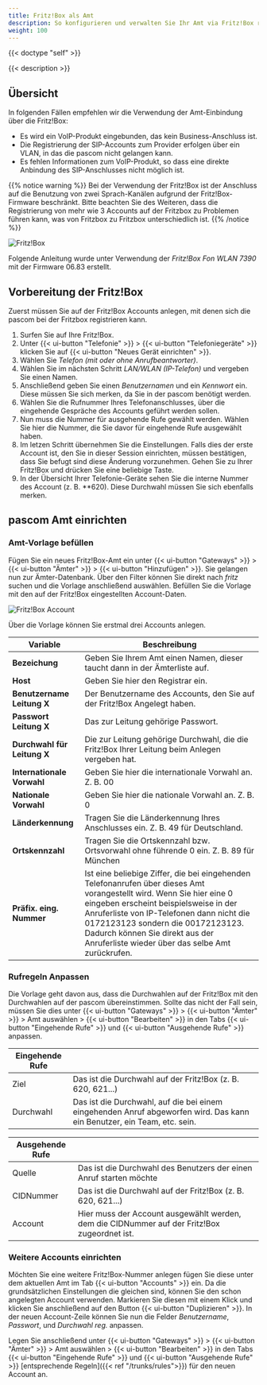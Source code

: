 ```yaml
---
title: Fritz!Box als Amt
description: So konfigurieren und verwalten Sie Ihr Amt via Fritz!Box richtig
weight: 100
---
```


{{< doctype "self"  >}}

{{< description >}}

## Übersicht

In folgenden Fällen empfehlen wir die Verwendung der Amt-Einbindung über die Fritz!Box:

* Es wird ein VoIP-Produkt eingebunden, das kein Business-Anschluss ist.
* Die Registrierung der SIP-Accounts zum Provider erfolgen über ein VLAN, in das die pascom nicht gelangen kann.
* Es fehlen Informationen zum VoIP-Produkt, so dass eine direkte Anbindung des SIP-Anschlusses nicht möglich ist.

{{% notice warning %}}
Bei der Verwendung der Fritz!Box ist der Anschluss auf die Benutzung von zwei Sprach-Kanälen aufgrund der Fritz!Box-Firmware beschränkt. Bitte beachten Sie des Weiteren, dass die Registrierung von mehr wie 3 Accounts auf der Fritzbox zu Problemen führen kann, was von Fritzbox zu Fritzbox unterschiedlich ist. 
{{% /notice %}}

![Fritz!Box](fritzbox.de.png?width=70%)

Folgende Anleitung wurde unter Verwendung der *Fritz!Box Fon WLAN 7390* mit der Firmware 06.83 erstellt.

## Vorbereitung der Fritz!Box

Zuerst müssen Sie auf der Fritz!Box Accounts anlegen, mit denen sich die pascom bei der Fritzbox registrieren kann.

1. Surfen Sie auf Ihre Fritz!Box.
2. Unter {{< ui-button "Telefonie" >}} > {{< ui-button "Telefoniegeräte" >}} klicken Sie auf {{< ui-button "Neues Gerät einrichten" >}}.
3. Wählen Sie *Telefon (mit oder ohne Anrufbeantworter)*.
4. Wählen Sie im nächsten Schritt *LAN/WLAN (IP-Telefon)* und vergeben Sie einen Namen.
5. Anschließend geben Sie einen *Benutzernamen* und ein *Kennwort* ein. Diese müssen Sie sich merken, da Sie in der pascom benötigt werden.
6. Wählen Sie die Rufnummer Ihres Telefonanschlusses, über die eingehende Gespräche des Accounts geführt werden sollen.
7. Nun muss die Nummer für ausgehende Rufe gewählt werden. Wählen Sie hier die Nummer, die Sie davor für eingehende Rufe ausgewählt haben.
8. Im letzen Schritt übernehmen Sie die Einstellungen. Falls dies der erste Account ist, den Sie in dieser Session einrichten, müssen bestätigen, dass Sie befugt sind diese Änderung vorzunehmen. Gehen Sie zu Ihrer Fritz!Box und drücken Sie eine beliebige Taste.
9. In der Übersicht Ihrer Telefonie-Geräte sehen Sie die interne Nummer des Account (z. B. \**620). Diese Durchwahl müssen Sie sich ebenfalls merken.


## pascom Amt einrichten

### Amt-Vorlage befüllen

Fügen Sie ein neues Fritz!Box-Amt ein unter {{< ui-button "Gateways" >}} > {{< ui-button "Ämter" >}} > {{< ui-button "Hinzufügen" >}}. Sie gelangen nun zur Ämter-Datenbank. Über den Filter können Sie direkt nach *fritz* suchen und die Vorlage anschließend auswählen. Befüllen Sie die Vorlage mit den auf der Fritz!Box eingestellten Account-Daten.

![Fritz!Box Account](fritzbox_account.de.png?width=80%)

Über die Vorlage können Sie erstmal drei Accounts anlegen.

|Variable|Beschreibung|
|---|---|
|**Bezeichung**|Geben Sie Ihrem Amt einen Namen, dieser taucht dann in der Ämterliste auf.|
|**Host**|Geben Sie hier den Registrar ein.|
|**Benutzername Leitung X**|Der Benutzername des Accounts, den Sie auf der Fritz!Box Angelegt haben.|
|**Passwort Leitung X**|Das zur Leitung gehörige Passwort.|
|**Durchwahl für Leitung X**|Die  zur Leitung gehörige Durchwahl, die die Fritz!Box Ihrer Leitung beim Anlegen vergeben hat.|
|**Internationale Vorwahl**|Geben Sie hier die internationale Vorwahl an. Z. B. 00|
|**Nationale Vorwahl**|Geben Sie hier die nationale Vorwahl an. Z. B. 0|
|**Länderkennung**|Tragen Sie die Länderkennung Ihres Anschlusses ein. Z. B. 49 für Deutschland.|
|**Ortskennzahl**|Tragen Sie die Ortskennzahl bzw. Ortsvorwahl ohne führende 0 ein.  Z. B. 89 für München|
|**Präfix. eing. Nummer**|Ist eine beliebige Ziffer, die bei eingehenden Telefonanrufen über dieses Amt vorangestellt wird. Wenn Sie hier eine 0 eingeben erscheint beispielsweise in der Anruferliste von IP-Telefonen dann nicht die 0172123123 sondern die 00172123123. Dadurch können Sie direkt aus der Anruferliste wieder über das selbe Amt zurückrufen.|


### Rufregeln Anpassen

Die Vorlage geht davon aus, dass die Durchwahlen auf der Fritz!Box mit den Durchwahlen auf der pascom übereinstimmen. Sollte das nicht der Fall sein, müssen Sie dies unter {{< ui-button "Gateways" >}} > {{< ui-button "Ämter" >}} > Amt auswählen > {{< ui-button "Bearbeiten" >}} in den Tabs {{< ui-button "Eingehende Rufe" >}} und {{< ui-button "Ausgehende Rufe" >}} anpassen.

|Eingehende Rufe||
|---|---|
|Ziel|Das ist die Durchwahl auf der Fritz!Box (z. B. 620, 621...)|
|Durchwahl|Das ist die Durchwahl, auf die bei einem eingehenden Anruf abgeworfen wird. Das kann ein Benutzer, ein Team, etc. sein.|

|Ausgehende Rufe||
|---|---|
|Quelle|Das ist die Durchwahl des Benutzers der einen Anruf starten möchte|
|CIDNummer|Das ist die Durchwahl auf der Fritz!Box (z. B. 620, 621...)|
|Account|Hier muss der Account ausgewählt werden, dem die CIDNummer auf der Fritz!Box zugeordnet ist.|


### Weitere Accounts einrichten

Möchten Sie eine weitere Fritz!Box-Nummer anlegen fügen Sie diese unter dem aktuellen Amt im Tab {{< ui-button "Accounts" >}} ein. Da die grundsätzlichen Einstellungen die gleichen sind, können Sie den schon angelegten Account verwenden. Markieren Sie diesen mit einem Klick und klicken Sie anschließend auf den Button {{< ui-button "Duplizieren" >}}. In der neuen Account-Zeile können Sie nun die Felder *Benutzername*, *Passwort*, und *Durchwahl reg.* anpassen.

Legen Sie anschließend unter {{< ui-button "Gateways" >}} > {{< ui-button "Ämter" >}} > Amt auswählen > {{< ui-button "Bearbeiten" >}} in den Tabs {{< ui-button "Eingehende Rufe" >}} und {{< ui-button "Ausgehende Rufe" >}} [entsprechende Regeln]({{< ref "/trunks/rules">}}) für den neuen Account an.
